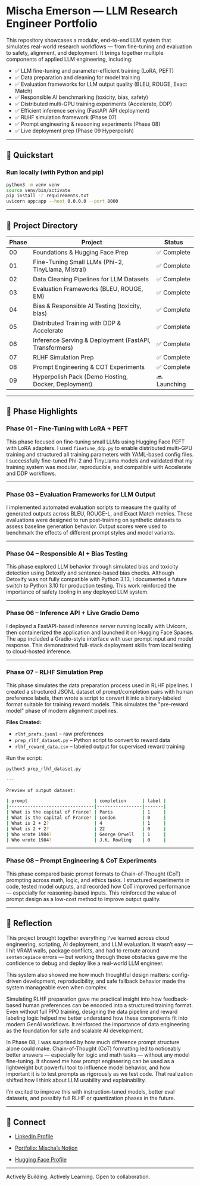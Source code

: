 # Mischa Emerson — LLM Research Engineer Portfolio

This repository showcases a modular, end-to-end LLM system that simulates real-world research workflows — from fine-tuning and evaluation to safety, alignment, and deployment. It brings together multiple components of applied LLM engineering, including:

- ✅ LLM fine-tuning and parameter-efficient training (LoRA, PEFT)
- ✅ Data preparation and cleaning for model training
- ✅ Evaluation frameworks for LLM output quality (BLEU, ROUGE, Exact Match)
- ✅ Responsible AI benchmarking (toxicity, bias, safety)
- ✅ Distributed multi-GPU training experiments (Accelerate, DDP)
- ✅ Efficient inference serving (FastAPI API deployment)
- ✅ RLHF simulation framework (Phase 07)
- ✅ Prompt engineering & reasoning experiments (Phase 08)
- ✅ Live deployment prep (Phase 09 Hyperpolish)

---

## 🚀 Quickstart

### Run locally (with Python and pip)

```bash
python3 -m venv venv
source venv/bin/activate
pip install -r requirements.txt
uvicorn app:app --host 0.0.0.0 --port 8000
```

---

## 📂 Project Directory

| Phase | Project | Status |
|---|---|---|
| 00 | Foundations & Hugging Face Prep | ✅ Complete |
| 01 | Fine-Tuning Small LLMs (Phi-2, TinyLlama, Mistral) | ✅ Complete |
| 02 | Data Cleaning Pipelines for LLM Datasets | ✅ Complete |
| 03 | Evaluation Frameworks (BLEU, ROUGE, EM) | ✅ Complete |
| 04 | Bias & Responsible AI Testing (toxicity, bias) | ✅ Complete |
| 05 | Distributed Training with DDP & Accelerate | ✅ Complete |
| 06 | Inference Serving & Deployment (FastAPI, Transformers) | ✅ Complete |
| 07 | RLHF Simulation Prep | ✅ Complete |
| 08 | Prompt Engineering & COT Experiments | ✅ Complete |
| 09 | Hyperpolish Pack (Demo Hosting, Docker, Deployment) | 🔜 Launching |

---

## 🔧 Phase Highlights

### Phase 01 – Fine-Tuning with LoRA + PEFT

This phase focused on fine-tuning small LLMs using Hugging Face PEFT with LoRA adapters. I used `finetune_ddp.py` to enable distributed multi-GPU training and structured all training parameters with YAML-based config files. I successfully fine-tuned Phi-2 and TinyLlama models and validated that my training system was modular, reproducible, and compatible with Accelerate and DDP workflows.

---

### Phase 03 – Evaluation Frameworks for LLM Output

I implemented automated evaluation scripts to measure the quality of generated outputs across BLEU, ROUGE-L, and Exact Match metrics. These evaluations were designed to run post-training on synthetic datasets to assess baseline generation behavior. Output scores were used to benchmark the effects of different prompt styles and model variants.

---

### Phase 04 – Responsible AI + Bias Testing

This phase explored LLM behavior through simulated bias and toxicity detection using Detoxify and sentence-based bias checks. Although Detoxify was not fully compatible with Python 3.13, I documented a future switch to Python 3.10 for production testing. This work reinforced the importance of safety tooling in any deployed LLM system.

---

### Phase 06 – Inference API + Live Gradio Demo

I deployed a FastAPI-based inference server running locally with Uvicorn, then containerized the application and launched it on Hugging Face Spaces. The app included a Gradio-style interface with user prompt input and model response. This demonstrated full-stack deployment skills from local testing to cloud-hosted inference.

---

### Phase 07 – RLHF Simulation Prep

This phase simulates the data preparation process used in RLHF pipelines. I created a structured JSONL dataset of prompt/completion pairs with human preference labels, then wrote a script to convert it into a binary-labeled format suitable for training reward models. This simulates the "pre-reward model" phase of modern alignment pipelines.

**Files Created:**
- `rlhf_prefs.jsonl` – raw preferences  
- `prep_rlhf_dataset.py` – Python script to convert to reward data  
- `rlhf_reward_data.csv` – labeled output for supervised reward training

Run the script:

```bash
python3 prep_rlhf_dataset.py

---

Preview of output dataset:

| prompt                         | completion      | label |
|--------------------------------|-----------------|-------|
| What is the capital of France? | Paris           | 1     |
| What is the capital of France? | London          | 0     |
| What is 2 + 2?                 | 4               | 1     |
| What is 2 + 2?                 | 22              | 0     |
| Who wrote 1984?                | George Orwell   | 1     |
| Who wrote 1984?                | J.K. Rowling    | 0     |

```
---

### Phase 08 – Prompt Engineering & CoT Experiments
This phase compared basic prompt formats to Chain-of-Thought (CoT) prompting across math, logic, and ethics tasks. I structured experiments in code, tested model outputs, and recorded how CoT improved performance — especially for reasoning-based inputs. This reinforced the value of prompt design as a low-cost method to improve output quality.

---

## 🧠 Reflection

This project brought together everything I’ve learned across cloud engineering, scripting, AI deployment, and LLM evaluation. It wasn’t easy — I hit VRAM walls, package conflicts, and had to reroute around `sentencepiece` errors — but working through those obstacles gave me the confidence to debug and deploy like a real-world LLM engineer.

This system also showed me how much thoughtful design matters: config-driven development, reproducibility, and safe fallback behavior made the system manageable even when complex.

Simulating RLHF preparation gave me practical insight into how feedback-based human preferences can be encoded into a structured training format. Even without full PPO training, designing the data pipeline and reward labeling logic helped me better understand how these components fit into modern GenAI workflows. It reinforced the importance of data engineering as the foundation for safe and scalable AI development.

In Phase 08, I was surprised by how much difference prompt structure alone could make. Chain-of-Thought (CoT) formatting led to noticeably better answers — especially for logic and math tasks — without any model fine-tuning. It showed me how prompt engineering can be used as a lightweight but powerful tool to influence model behavior, and how important it is to test prompts as rigorously as we test code. That realization shifted how I think about LLM usability and explainability.

I’m excited to improve this with instruction-tuned models, better eval datasets, and possibly full RLHF or quantization phases in the future.

---

## 🔗 Connect

- [LinkedIn Profile](https://www.linkedin.com/in/mischaemerson)
- [Portfolio: Mischa’s Notion](https://merciful-ginger-7b6.notion.site/Mischa-Emerson-Engeering-Portfolio-1ff8807f8f868051bedac07eae351154)

- [Hugging Face Profile](mischaemerson)

---

Actively Building. Actively Learning. Open to collaboration. 

